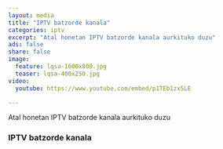 ```yaml
---
layout: media
title: "IPTV batzorde kanala"
categories: iptv
excerpt: "Atal honetan IPTV batzorde kanala aurkituko duzu"
ads: false
share: false
image:
  feature: lqsa-1600x800.jpg
  teaser: lqsa-400x250.jpg
video:
  youtube: https://www.youtube.com/embed/p1TEb1zx5LE

---
```


Atal honetan IPTV batzorde kanala aurkituko duzu

### IPTV batzorde kanala
